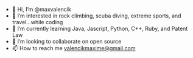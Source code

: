 - 👋 Hi, I’m @maxvalencik
- 👀 I’m interested in rock climbing, scuba diving, extreme sports, and travel...while coding
- 🌱 I’m currently learning Java, Jascript, Python, C++, Ruby, and Patent Law
- 💞️ I’m looking to collaborate on open source
- 📫 How to reach me valencikmaxime@gmail.com

<!---
maxvalencik/maxvalencik is a ✨ special ✨ repository because its `README.md` (this file) appears on your GitHub profile.
You can click the Preview link to take a look at your changes.
--->
